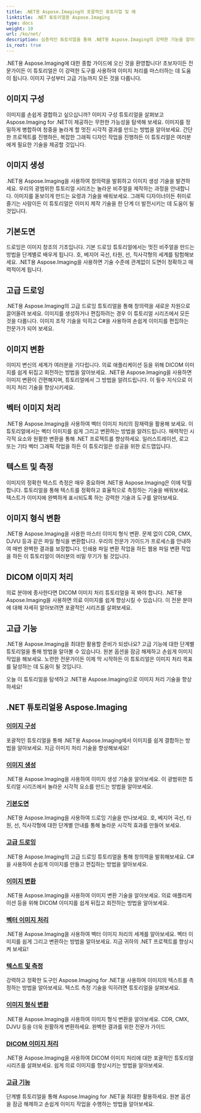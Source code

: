 ```yaml
---
title: .NET용 Aspose.Imaging의 포괄적인 튜토리얼 및 예
linktitle: .NET 튜토리얼용 Aspose.Imaging
type: docs
weight: 10
url: /ko/net/
description: 심층적인 튜토리얼을 통해 .NET용 Aspose.Imaging의 강력한 기능을 알아보세요. 이미지 구성부터 고급 기능까지, 기술을 향상하고 이미지 처리 게임을 향상시켜 보세요.
is_root: true
---
```


.NET용 Aspose.Imaging에 대한 종합 가이드에 오신 것을 환영합니다! 초보자이든 전문가이든 이 튜토리얼은 이 강력한 도구를 사용하여 이미지 처리를 마스터하는 데 도움이 됩니다. 이미지 구성부터 고급 기능까지 모든 것을 다룹니다.

## 이미지 구성

이미지를 손쉽게 결합하고 싶으십니까? 이미지 구성 튜토리얼을 살펴보고 Aspose.Imaging for .NET이 제공하는 무한한 가능성을 탐색해 보세요. 이미지를 정밀하게 병합하여 청중을 놀라게 할 멋진 시각적 결과를 만드는 방법을 알아보세요. 간단한 프로젝트를 진행하든, 복잡한 그래픽 디자인 작업을 진행하든 이 튜토리얼은 여러분에게 필요한 기술을 제공할 것입니다.

## 이미지 생성

.NET용 Aspose.Imaging을 사용하여 창의력을 발휘하고 이미지 생성 기술을 발견하세요. 우리의 광범위한 튜토리얼 시리즈는 놀라운 비주얼을 제작하는 과정을 안내합니다. 이미지를 돋보이게 만드는 요령과 기술을 배워보세요. 그래픽 디자이너이든 취미로 즐기는 사람이든 이 튜토리얼은 이미지 제작 기술을 한 단계 더 발전시키는 데 도움이 될 것입니다.

## 기본도면

드로잉은 이미지 창조의 기초입니다. 기본 드로잉 튜토리얼에서는 멋진 비주얼을 만드는 방법을 단계별로 배우게 됩니다. 호, 베지어 곡선, 타원, 선, 직사각형의 세계를 탐험해보세요. .NET용 Aspose.Imaging을 사용하면 기술 수준에 관계없이 도면이 정확하고 매력적이게 됩니다.

## 고급 드로잉

.NET용 Aspose.Imaging의 고급 드로잉 튜토리얼을 통해 창의력을 새로운 차원으로 끌어올려 보세요. 이미지를 생성하거나 편집하려는 경우 이 튜토리얼 시리즈에서 모든 것을 다룹니다. 이미지 조작 기술을 익히고 C#을 사용하여 손쉽게 이미지를 편집하는 전문가가 되어 보세요.

## 이미지 변환

이미지 변신의 세계가 여러분을 기다립니다. 의료 애플리케이션 등을 위해 DICOM 이미지를 쉽게 뒤집고 회전하는 방법을 알아보세요. .NET용 Aspose.Imaging을 사용하면 이미지 변환이 간편해지며, 튜토리얼에서 그 방법을 알려드립니다. 이 필수 지식으로 이미지 처리 기술을 향상시키세요.

## 벡터 이미지 처리

.NET용 Aspose.Imaging을 사용하여 벡터 이미지 처리의 잠재력을 활용해 보세요. 이 튜토리얼에서는 벡터 이미지를 쉽게 그리고 변환하는 방법을 알려드립니다. 매력적인 시각적 요소와 원활한 변환을 통해 .NET 프로젝트를 향상하세요. 일러스트레이션, 로고 또는 기타 벡터 그래픽 작업을 하든 이 튜토리얼은 성공을 위한 로드맵입니다.

## 텍스트 및 측정

이미지의 정확한 텍스트 측정은 매우 중요하며 .NET용 Aspose.Imaging은 이에 탁월합니다. 튜토리얼을 통해 텍스트를 정확하고 효율적으로 측정하는 기술을 배워보세요. 텍스트가 이미지에 완벽하게 표시되도록 하는 강력한 기술과 도구를 알아보세요.

## 이미지 형식 변환

.NET용 Aspose.Imaging을 사용한 마스터 이미지 형식 변환. 문제 없이 CDR, CMX, DJVU 등과 같은 파일 형식을 변환합니다. 우리의 전문가 가이드가 프로세스를 안내하여 매번 완벽한 결과를 보장합니다. 인쇄용 파일 변환 작업을 하든 웹용 파일 변환 작업을 하든 이 튜토리얼이 여러분의 비밀 무기가 될 것입니다.

## DICOM 이미지 처리

의료 분야에 종사한다면 DICOM 이미지 처리 튜토리얼을 꼭 봐야 합니다. .NET용 Aspose.Imaging을 사용하면 의료 이미지를 쉽게 향상시킬 수 있습니다. 이 전문 분야에 대해 자세히 알아보려면 포괄적인 시리즈를 살펴보세요.

## 고급 기능

.NET용 Aspose.Imaging을 최대한 활용할 준비가 되셨나요? 고급 기능에 대한 단계별 튜토리얼을 통해 방법을 알아볼 수 있습니다. 원본 옵션을 잠금 해제하고 손쉽게 이미지 작업을 해보세요. 노련한 전문가이든 이제 막 시작하든 이 튜토리얼은 이미지 처리 목표를 달성하는 데 도움이 될 것입니다.

오늘 이 튜토리얼을 탐색하고 .NET용 Aspose.Imaging으로 이미지 처리 기술을 향상하세요!
## .NET 튜토리얼용 Aspose.Imaging
### [이미지 구성](./image-composition/)
포괄적인 튜토리얼을 통해 .NET용 Aspose.Imaging에서 이미지를 쉽게 결합하는 방법을 알아보세요. 지금 이미지 처리 기술을 향상해보세요!
### [이미지 생성](./image-creation/)
.NET용 Aspose.Imaging을 사용하여 이미지 생성 기술을 알아보세요. 이 광범위한 튜토리얼 시리즈에서 놀라운 시각적 요소를 만드는 방법을 알아보세요.
### [기본도면](./basic-drawing/)
.NET용 Aspose.Imaging을 사용하여 드로잉 기술을 만나보세요. 호, 베지어 곡선, 타원, 선, 직사각형에 대한 단계별 안내를 통해 놀라운 시각적 효과를 만들어 보세요.
### [고급 드로잉](./advanced-drawing/)
.NET용 Aspose.Imaging의 고급 드로잉 튜토리얼을 통해 창의력을 발휘해보세요. C#을 사용하여 손쉽게 이미지를 만들고 편집하는 방법을 알아보세요.
### [이미지 변환](./image-transformation/)
.NET용 Aspose.Imaging을 사용하여 이미지 변환 기술을 알아보세요. 의료 애플리케이션 등을 위해 DICOM 이미지를 쉽게 뒤집고 회전하는 방법을 알아보세요.
### [벡터 이미지 처리](./vector-image-processing/)
.NET용 Aspose.Imaging을 사용하여 벡터 이미지 처리의 세계를 알아보세요. 벡터 이미지를 쉽게 그리고 변환하는 방법을 알아보세요. 지금 귀하의 .NET 프로젝트를 향상시켜 보세요!
### [텍스트 및 측정](./text-and-measurements/)
강력하고 정확한 도구인 Aspose.Imaging for .NET을 사용하여 이미지의 텍스트를 측정하는 방법을 알아보세요. 텍스트 측정 기술을 익히려면 튜토리얼을 살펴보세요.
### [이미지 형식 변환](./image-format-conversion/)
.NET용 Aspose.Imaging을 사용하여 이미지 형식 변환을 알아보세요. CDR, CMX, DJVU 등을 더욱 원활하게 변환하세요. 완벽한 결과를 위한 전문가 가이드
### [DICOM 이미지 처리](./dicom-image-processing/)
.NET용 Aspose.Imaging을 사용하여 DICOM 이미지 처리에 대한 포괄적인 튜토리얼 시리즈를 살펴보세요. 쉽게 의료 이미지를 향상시키는 방법을 알아보세요.
### [고급 기능](./advanced-features/)
단계별 튜토리얼을 통해 Aspose.Imaging for .NET을 최대한 활용하세요. 원본 옵션을 잠금 해제하고 손쉽게 이미지 작업을 수행하는 방법을 알아보세요.